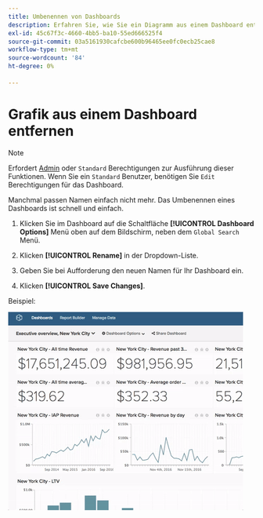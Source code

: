 ```yaml
---
title: Umbenennen von Dashboards
description: Erfahren Sie, wie Sie ein Diagramm aus einem Dashboard entfernen.
exl-id: 45c67f3c-4660-4bb5-ba10-55ed666525f4
source-git-commit: 03a5161930cafcbe600b96465ee0fc0ecb25cae8
workflow-type: tm+mt
source-wordcount: '84'
ht-degree: 0%

---
```


# Grafik aus einem Dashboard entfernen

>[!NOTE]
>
>Erfordert [Admin](../../administrator/user-management/user-management.md) oder `Standard` Berechtigungen zur Ausführung dieser Funktionen. Wenn Sie ein `Standard` Benutzer, benötigen Sie `Edit` Berechtigungen für das Dashboard.

Manchmal passen Namen einfach nicht mehr. Das Umbenennen eines Dashboards ist schnell und einfach.

1. Klicken Sie im Dashboard auf die Schaltfläche **[!UICONTROL Dashboard Options]** Menü oben auf dem Bildschirm, neben dem `Global Search` Menü.

1. Klicken **[!UICONTROL Rename]** in der Dropdown-Liste.

1. Geben Sie bei Aufforderung den neuen Namen für Ihr Dashboard ein.

1. Klicken **[!UICONTROL Save Changes]**.

Beispiel:

![Dashboard umbenennen](../../assets/renaming-dboard.gif)

